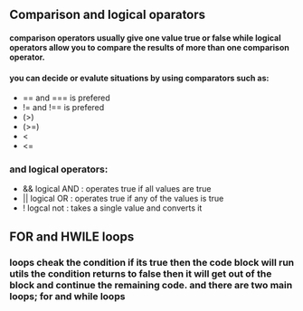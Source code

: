 ## Comparison and logical oparators 
#### comparison operators usually give one value true or false while logical operators allow you to compare the results of more than one comparison operator.

#### you can decide or evalute situations by using comparators such as:
* == and === is prefered
* != and !== is prefered
* (>)
* (>=)
* <
* <=
### and logical operators:
* && logical AND : operates true if all values are true
* || logical OR : operates true if any of the values is true
* ! logcal not : takes a single value and converts it


## FOR and HWILE loops 
### loops cheak the condition if its true then the code block will run utils the condition returns to false then it will get out of the block and continue the remaining code. and there are two main loops; for and while loops

